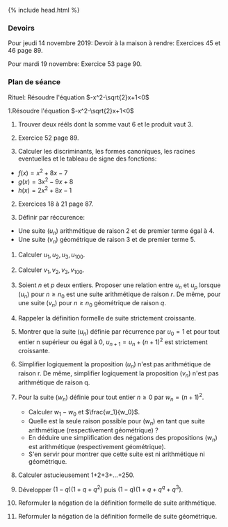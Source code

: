 {% include head.html %}

### Devoirs

Pour jeudi 14 novembre 2019: Devoir à la maison à rendre: Exercices 45 et 46 page 89.

Pour mardi 19 novembre: Exercice 53 page 90.

### Plan de séance

Rituel: Résoudre l'équation $-x^2-\sqrt{2}x+1<0$

1.Résoudre l'équation $-x^2-\sqrt{2}x+1<0$

1. Trouver deux rééls dont la somme vaut 6 et le produit vaut 3.

2. Exercice 52 page 89.

2. Calculer les discriminants, les formes canoniques, les racines eventuelles et le tableau de signe des fonctions:
* $f(x) = x^2+8x-7$
* $g(x) = 3x^2-9x+8$
* $h(x) = 2x^2+8x-1$ 

2. Exercices 18 à 21 page 87.

1. Définir par réccurence:
* Une suite $(u_n)$ arithmétique de raison 2 et de premier terme égal à 4.
* Une suite $(v_n)$ géométrique de raison 3 et de premier terme 5.

1. Calculer $u_1,u_2,u_3,u_{100}$.

1. Calculer $v_1,v_2,v_3,v_{100}$.

1. Soient $n$ et $p$ deux entiers. Proposer une relation entre $u_n$ et $u_p$ lorsque $(u_n)$ pour $n \geq n_0$ est une suite arithmétique de raison $r$. De même, pour une suite $(v_n)$ pour ${n \geq n_0}$ géométrique de raison $q$.

1. Rappeler la définition formelle de suite strictement croissante.

1. Montrer que la suite $(u_n)$ définie par récurrence par $u_0=1$ et pour tout entier n supérieur ou égal à 0, $u_{n+1}= u_n+(n+1)^2$ est strictement croissante.

1. Simplifier logiquement la proposition $(u_n)$ n'est pas arithmétique de raison r. De même, simplifier logiquement la proposition $(v_n)$ n'est pas arithmétique de raison q.

1. Pour la suite $(w_n)$ définie pour tout entier $n \geq 0$ par $w_n=(n+1)^2$. 
   * Calculer $w_1-w_0$ et $\frac{w_1}{w_0}$.
   * Quelle est la seule raison possible pour $(w_n)$ en tant que suite arithmétique (respectivement géométrique) ?
   * En déduire une simplification des négations des propositions $(w_n)$ est arithmétique (respectivement géométrique).
   * S'en servir pour montrer que cette suite est ni arithmétique ni géométrique.

1. Calculer astucieusement 1+2+3+...+250.

1. Développer $(1-q)(1+q+q^2)$ puis $(1-q)(1+q+q^q+q^3)$.


1. Reformuler la négation de la définition formelle de suite arithmétique.

1. Reformuler la négation de la définition formelle de suite géométrique.


